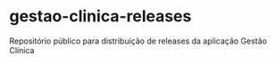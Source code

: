 # gestao-clinica-releases
Repositório público para distribuição de releases da aplicação Gestão Clínica

